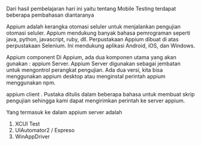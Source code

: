 Dari hasil pembelajaran hari ini yaitu tentang  Mobile Testing terdapat beberapa pembahasan diantaranya

Appium adalah kerangka otomasi seluler untuk menjalankan pengujian otomasi seluler.
Appium mendukung banyak bahasa pemrograman seperti java, python, javascript, ruby, dll.
Perpustakaan Appium dibuat di atas perpustakaan Selenium.
Ini mendukung aplikasi Android, iOS, dan Windows.

Appium component
Di Appium, ada dua komponen utama yang akan gunakan :
appium Server. Appium Server digunakan sebagai jembatan untuk mengontrol perangkat pengujian. Ada dua versi, kita bisa menggunakan appium desktop atau menginstal perintah appium menggunakan npm.

appium client . Pustaka ditulis dalam beberapa bahasa untuk membuat skrip pengujian sehingga kami dapat mengirimkan perintah ke server appium.

Yang termasuk ke dalam appium server adalah
1. XCUI Test
2. UIAutomator2 / Espreso
3. WinAppDriver